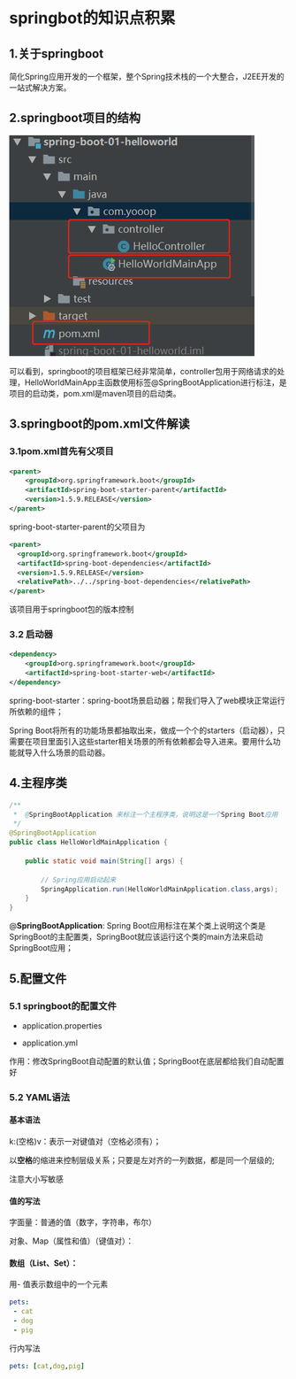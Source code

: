 # springbot的知识点积累

## 1.关于springboot

简化Spring应用开发的一个框架，整个Spring技术栈的一个大整合，J2EE开发的一站式解决方案。



## 2.springboot项目的结构

![](../images/springboot_project.png)

可以看到，springboot的项目框架已经非常简单，controller包用于网络请求的处理，HelloWorldMainApp主函数使用标签@SpringBootApplication进行标注，是项目的启动类，pom.xml是maven项目的启动类。

## 3.springboot的pom.xml文件解读

### 3.1pom.xml首先有父项目

```xml
<parent>
    <groupId>org.springframework.boot</groupId>
    <artifactId>spring-boot-starter-parent</artifactId>
    <version>1.5.9.RELEASE</version>
</parent>
```

spring-boot-starter-parent的父项目为

```xml
<parent>
  <groupId>org.springframework.boot</groupId>
  <artifactId>spring-boot-dependencies</artifactId>
  <version>1.5.9.RELEASE</version>
  <relativePath>../../spring-boot-dependencies</relativePath>
</parent>
```

该项目用于springboot包的版本控制

### 3.2 启动器

```xml
<dependency>
    <groupId>org.springframework.boot</groupId>
    <artifactId>spring-boot-starter-web</artifactId>
</dependency>
```

spring-boot-starter：spring-boot场景启动器；帮我们导入了web模块正常运行所依赖的组件；

Spring Boot将所有的功能场景都抽取出来，做成一个个的starters（启动器），只需要在项目里面引入这些starter相关场景的所有依赖都会导入进来。要用什么功能就导入什么场景的启动器。

## 4.主程序类

```java
/**
 *  @SpringBootApplication 来标注一个主程序类，说明这是一个Spring Boot应用
 */
@SpringBootApplication
public class HelloWorldMainApplication {

    public static void main(String[] args) {

        // Spring应用启动起来
        SpringApplication.run(HelloWorldMainApplication.class,args);
    }
}
```

@**SpringBootApplication**:    Spring Boot应用标注在某个类上说明这个类是SpringBoot的主配置类，SpringBoot就应该运行这个类的main方法来启动SpringBoot应用；

## 5.配置文件

### 5.1 springboot的配置文件

- application.properties

- application.yml

作用：修改SpringBoot自动配置的默认值；SpringBoot在底层都给我们自动配置好

### 5.2 YAML语法

#### 基本语法

k:(空格)v：表示一对键值对（空格必须有）；

以**空格**的缩进来控制层级关系；只要是左对齐的一列数据，都是同一个层级的;

注意大小写敏感

#### 值的写法

字面量：普通的值（数字，字符串，布尔）

对象、Map（属性和值）（键值对）：

#### 数组（List、Set）：

用- 值表示数组中的一个元素

```yaml
pets:
 - cat
 - dog
 - pig
```

行内写法

```yaml
pets: [cat,dog,pig]
```
